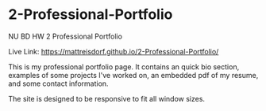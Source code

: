 # 2-Professional-Portfolio
NU BD HW 2 Professional Portfolio

Live Link: https://mattreisdorf.github.io/2-Professional-Portfolio/

This is my professional portfolio page. It contains an quick bio section, examples of some projects I've worked on, an embedded pdf of my resume, and some contact information. 

The site is designed to be responsive to fit all window sizes.